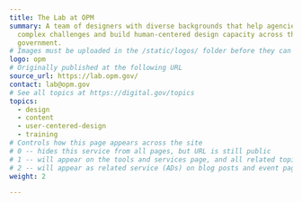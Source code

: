 ```yaml
---
title: The Lab at OPM
summary: A team of designers with diverse backgrounds that help agencies address
  complex challenges and build human-centered design capacity across the federal
  government.
# Images must be uploaded in the /static/logos/ folder before they can be used here.
logo: opm
# Originally published at the following URL
source_url: https://lab.opm.gov/
contact: lab@opm.gov
# See all topics at https://digital.gov/topics
topics:
  - design
  - content
  - user-centered-design
  - training
# Controls how this page appears across the site
# 0 -- hides this service from all pages, but URL is still public
# 1 -- will appear on the tools and services page, and all related topic pages
# 2 -- will appear as related service (ADs) on blog posts and event pages
weight: 2

---
```

